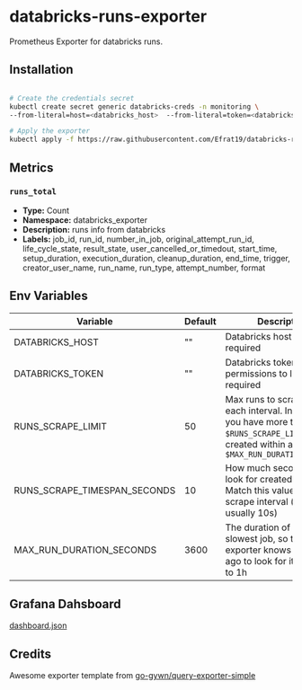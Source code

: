 # databricks-runs-exporter
Prometheus Exporter for databricks runs.

## Installation
```bash

# Create the credentials secret 
kubectl create secret generic databricks-creds -n monitoring \ 
--from-literal=host=<databricks_host>  --from-literal=token=<databricks_token>

# Apply the exporter
kubectl apply -f https://raw.githubusercontent.com/Efrat19/databricks-runs-exporter/main/k8s.yaml
```
## Metrics
### `runs_total`
- **Type:** Count
- **Namespace:** databricks_exporter
- **Description:** runs info from databricks
- **Labels:** job_id, run_id, number_in_job, original_attempt_run_id, life_cycle_state, result_state, user_cancelled_or_timedout, start_time, setup_duration, execution_duration, cleanup_duration, end_time, trigger, creator_user_name, run_name, run_type, attempt_number, format

## Env Variables

| Variable                      | Default | Description |
| ----------------------------- | ------- | -----------------------------
| DATABRICKS_HOST               | ""      | Databricks host URL, required
| DATABRICKS_TOKEN              | ""      | Databricks token with permissions to list jobs, required
| RUNS_SCRAPE_LIMIT             | 50      | Max runs to scrape on each interval. Increase if you have more then `$RUNS_SCRAPE_LIMIT` runs created within a given `$MAX_RUN_DURATION_SECONDS`
| RUNS_SCRAPE_TIMESPAN_SECONDS  | 10      | How much seconds ago to look for created jobs. Match this value to your scrape interval (which is usually 10s)
| MAX_RUN_DURATION_SECONDS      | 3600    | The duration of your slowest job, so the exporter knows how long ago to look for it. defaults to 1h

## Grafana Dahsboard

[dashboard.json](https://raw.githubusercontent.com/Efrat19/databricks-runs-exporter/main/dashboard.json)

## Credits
Awesome exporter template from [go-gywn/query-exporter-simple](https://github.com/go-gywn/query-exporter-simple.git)
